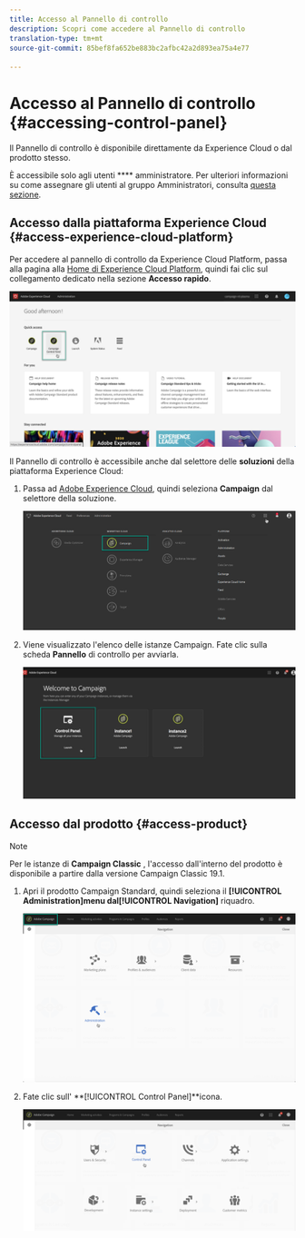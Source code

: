 ```yaml
---
title: Accesso al Pannello di controllo
description: Scopri come accedere al Pannello di controllo
translation-type: tm+mt
source-git-commit: 85bef8fa652be883bc2afbc42a2d893ea75a4e77

---
```



# Accesso al Pannello di controllo {#accessing-control-panel}

Il Pannello di controllo è disponibile direttamente da Experience Cloud o dal prodotto stesso.

È accessibile solo agli utenti **** amministratore. Per ulteriori informazioni su come assegnare gli utenti al gruppo Amministratori, consulta [questa sezione](../../discover/using/managing-permissions.md).

## Accesso dalla piattaforma Experience Cloud {#access-experience-cloud-platform}

Per accedere al pannello di controllo da Experience Cloud Platform, passa alla pagina alla [Home di Experience Cloud Platform](https://amc.experiencecloud.adobe.com/), quindi fai clic sul collegamento dedicato nella sezione **Accesso  rapido**.

![](assets/do-not-localize/quickaccess.png)

Il Pannello di controllo è accessibile anche dal selettore delle **soluzioni** della piattaforma Experience Cloud:

1. Passa ad [Adobe Experience Cloud](https://amc.experiencecloud.adobe.com/), quindi seleziona **Campaign** dal selettore della soluzione.

   ![](assets/do-not-localize/control_panel_access1.png)

1. Viene visualizzato l&#39;elenco delle istanze Campaign. Fate clic sulla scheda **Pannello** di controllo per avviarla.

   ![](assets/do-not-localize/control_panel_access2.png)

## Accesso dal prodotto {#access-product}

>[!NOTE]
>
>Per le istanze di **Campaign Classic** , l&#39;accesso dall&#39;interno del prodotto è disponibile a partire dalla versione Campaign Classic 19.1.

1. Apri il prodotto Campaign Standard, quindi seleziona il **[!UICONTROL Administration]**menu dal**[!UICONTROL Navigation]** riquadro.

   ![](assets/control_panel_access3.png)

1. Fate clic sull&#39; **[!UICONTROL Control Panel]**icona.

   ![](assets/control_panel_access4.png)
